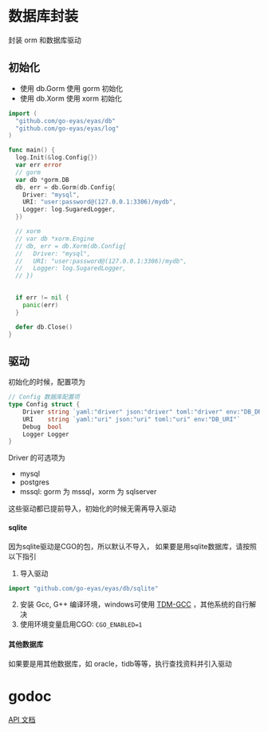 # 数据库封装

封装 orm 和数据库驱动

## 初始化

 * 使用 db.Gorm 使用 gorm 初始化
 * 使用 db.Xorm 使用 xorm 初始化

```go
import (
  "github.com/go-eyas/eyas/db"
  "github.com/go-eyas/eyas/log"
)

func main() {
  log.Init(&log.Config{})
  var err error
  // gorm
  var db *gorm.DB
  db, err = db.Gorm(db.Config{
    Driver: "mysql",
    URI: "user:password@(127.0.0.1:3306)/mydb",
    Logger: log.SugaredLogger,
  })

  // xorm
  // var db *xorm.Engine
  // db, err = db.Xorm(db.Config{
  //   Driver: "mysql",
  //   URI: "user:password@(127.0.0.1:3306)/mydb",
  //   Logger: log.SugaredLogger,
  // })
  

  if err != nil {
    panic(err)
  }

  defer db.Close()
}
```

## 驱动 

初始化的时候，配置项为 

```go
// Config 数据库配置项
type Config struct {
	Driver string `yaml:"driver" json:"driver" toml:"driver" env:"DB_DRIVER"`
	URI    string `yaml:"uri" json:"uri" toml:"uri" env:"DB_URI"`
	Debug  bool
	Logger Logger
}
```

Driver 的可选项为 

 * mysql
 * postgres
 * mssql: gorm 为 mssql，xorm 为 sqlserver

这些驱动都已提前导入，初始化的时候无需再导入驱动

#### sqlite

因为sqlite驱动是CGO的包，所以默认不导入， 如果要是用sqlite数据库，请按照以下指引

1. 导入驱动
  ```go
  import "github.com/go-eyas/eyas/db/sqlite"
  ```
2. 安装 Gcc, G++ 编译环境，windows可使用 [TDM-GCC](http://tdm-gcc.tdragon.net/download) ，其他系统的自行解决
3. 使用环境变量启用CGO: `CGO_ENABLED=1`

#### 其他数据库

如果要是用其他数据库，如 oracle，tidb等等，执行查找资料并引入驱动


# godoc

[API 文档](https://gowalker.org/github.com/go-eyas/eyas/db)